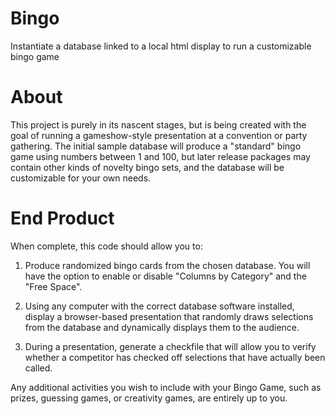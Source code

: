 # Bingo
Instantiate a database linked to a local html display to run a customizable bingo game

# About

This project is purely in its nascent stages, but is being created with the goal of running 
a gameshow-style presentation at a convention or party gathering. The initial sample database
will produce a "standard" bingo game using numbers between 1 and 100, but later release 
packages may contain other kinds of novelty bingo sets, and the database will be customizable 
for your own needs.

# End Product

When complete, this code should allow you to:

1) Produce randomized bingo cards from the chosen database. You will have the option to enable 
or disable "Columns by Category" and the "Free Space".

2) Using any computer with the correct database software installed, display a browser-based 
presentation that randomly draws selections from the database and dynamically displays them to 
the audience.

3) During a presentation, generate a checkfile that will allow you to verify whether a 
competitor has checked off selections that have actually been called.

Any additional activities you wish to include with your Bingo Game, such as prizes, guessing 
games, or creativity games, are entirely up to you.
